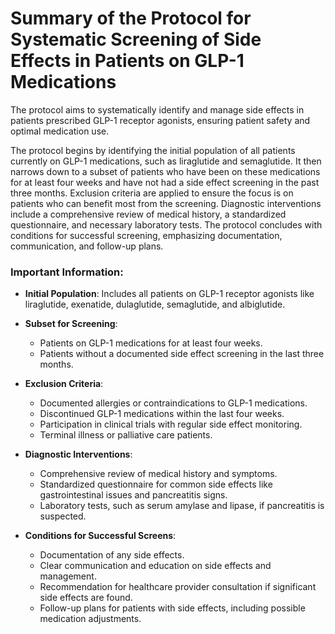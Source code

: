 # Summary of the Protocol for Systematic Screening of Side Effects in Patients on GLP-1 Medications

The protocol aims to systematically identify and manage side effects in patients prescribed GLP-1 receptor agonists, ensuring patient safety and optimal medication use.

The protocol begins by identifying the initial population of all patients currently on GLP-1 medications, such as liraglutide and semaglutide. It then narrows down to a subset of patients who have been on these medications for at least four weeks and have not had a side effect screening in the past three months. Exclusion criteria are applied to ensure the focus is on patients who can benefit most from the screening. Diagnostic interventions include a comprehensive review of medical history, a standardized questionnaire, and necessary laboratory tests. The protocol concludes with conditions for successful screening, emphasizing documentation, communication, and follow-up plans.

### Important Information:

- **Initial Population**: Includes all patients on GLP-1 receptor agonists like liraglutide, exenatide, dulaglutide, semaglutide, and albiglutide.

- **Subset for Screening**: 
  - Patients on GLP-1 medications for at least four weeks.
  - Patients without a documented side effect screening in the last three months.

- **Exclusion Criteria**:
  - Documented allergies or contraindications to GLP-1 medications.
  - Discontinued GLP-1 medications within the last four weeks.
  - Participation in clinical trials with regular side effect monitoring.
  - Terminal illness or palliative care patients.

- **Diagnostic Interventions**:
  - Comprehensive review of medical history and symptoms.
  - Standardized questionnaire for common side effects like gastrointestinal issues and pancreatitis signs.
  - Laboratory tests, such as serum amylase and lipase, if pancreatitis is suspected.

- **Conditions for Successful Screens**:
  - Documentation of any side effects.
  - Clear communication and education on side effects and management.
  - Recommendation for healthcare provider consultation if significant side effects are found.
  - Follow-up plans for patients with side effects, including possible medication adjustments.